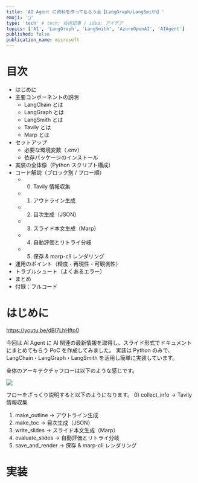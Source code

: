 ```yaml
---
title: 'AI Agent に資料を作ってもらう会【LangGraph/LangSmith】'
emoji: '📝'
type: 'tech' # tech: 技術記事 / idea: アイデア
topics: ['AI', 'LangGraph', 'LangSmith', 'AzureOpenAI', 'AIAgent']
published: false
publication_name: microsoft
---
```


# 目次

- はじめに
- 主要コンポーネントの説明
  - LangChain とは
  - LangGraph とは
  - LangSmith とは
  - Tavily とは
  - Marp とは
- セットアップ
  - 必要な環境変数（.env）
  - 依存パッケージのインストール
- 実装の全体像（Python スクリプト構成）
- コード解説（ブロック別 / フロー順）
  - 0. Tavily 情報収集
  - 1. アウトライン生成
  - 2. 目次生成（JSON）
  - 3. スライド本文生成（Marp）
  - 4. 自動評価とリトライ分岐
  - 5. 保存 & marp-cli レンダリング
- 運用のポイント（精度・再現性・可観測性）
- トラブルシュート（よくあるエラー）
- まとめ
- 付録：フルコード

# はじめに

https://youtu.be/dBI7LhHfto0

今回は AI Agent に AI 関連の最新情報を取得し、スライド形式でドキュメントにまとめてもらう PoC を作成してみました。
実装は Python のみで、LangChain・LangGraph・LangSmith を活用し簡単に実装しています。

全体のアーキテクチャフローは以下のような感じです。

![](https://storage.googleapis.com/zenn-user-upload/22e4ae811c7b-20250906.png)

フローをざっくり説明すると以下のようになります。 0) collect_info -> Tavily 情報収集

1. make_outline -> アウトライン生成
2. make_toc -> 目次生成（JSON）
3. write_slides -> スライド本文生成（Marp）
4. evaluate_slides -> 自動評価とリトライ分岐
5. save_and_render -> 保存 & marp-cli レンダリング

# 実装
